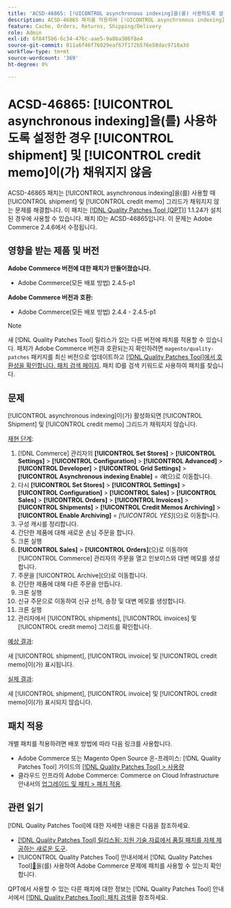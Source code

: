 ```yaml
---
title: 'ACSD-46865: [!UICONTROL asynchronous indexing]을(를) 사용하도록 설정한 경우 [!UICONTROL shipment] 및 [!UICONTROL credit memo]이(가) 채워지지 않음'
description: ACSD-46865 패치를 적용하여 [!UICONTROL asynchronous indexing]이(가) 활성화된 경우 [!UICONTROL shipment] 및 [!UICONTROL credit memo] 그리드가 채워지지 않는 Adobe Commerce 문제를 해결합니다.
feature: Cache, Orders, Returns, Shipping/Delivery
role: Admin
exl-id: 6f84f5b6-6c34-476c-aae5-9a8ba306f8e4
source-git-commit: 011a6f46f76029eaf67f172b576e58dac9710a3d
workflow-type: tm+mt
source-wordcount: '369'
ht-degree: 0%

---
```


# ACSD-46865: [!UICONTROL asynchronous indexing]을(를) 사용하도록 설정한 경우 [!UICONTROL shipment] 및 [!UICONTROL credit memo]이(가) 채워지지 않음

ACSD-46865 패치는 [!UICONTROL asynchronous indexing]을(를) 사용할 때 [!UICONTROL shipment] 및 [!UICONTROL credit memo] 그리드가 채워지지 않는 문제를 해결합니다. 이 패치는 [[!DNL Quality Patches Tool (QPT)]](https://experienceleague.adobe.com/en/docs/commerce-operations/tools/quality-patches-tool/quality-patches-tool-to-self-serve-quality-patches) 1.1.24가 설치된 경우에 사용할 수 있습니다. 패치 ID는 ACSD-46865입니다. 이 문제는 Adobe Commerce 2.4.6에서 수정됩니다.

## 영향을 받는 제품 및 버전

**Adobe Commerce 버전에 대한 패치가 만들어졌습니다.**

* Adobe Commerce(모든 배포 방법) 2.4.5-p1

**Adobe Commerce 버전과 호환:**

* Adobe Commerce(모든 배포 방법) 2.4.4 - 2.4.5-p1

>[!NOTE]
>
>새 [!DNL Quality Patches Tool] 릴리스가 있는 다른 버전에 패치를 적용할 수 있습니다. 패치가 Adobe Commerce 버전과 호환되는지 확인하려면 `magento/quality-patches` 패키지를 최신 버전으로 업데이트하고 [[!DNL Quality Patches Tool]에서 호환성을 확인합니다. 패치 검색 페이지](https://experienceleague.adobe.com/tools/commerce-quality-patches/index.html). 패치 ID를 검색 키워드로 사용하여 패치를 찾습니다.

## 문제

[!UICONTROL asynchronous indexing]이(가) 활성화되면 [!UICONTROL Shipment] 및 [!UICONTROL credit memo] 그리드가 채워지지 않습니다.

<u>재현 단계</u>:

1. [!DNL Commerce] 관리자의 **[!UICONTROL Set Stores]** > **[!UICONTROL Settings]** > **[!UICONTROL Configuration]** > **[!UICONTROL Advanced]** > **[!UICONTROL Developer]** > **[!UICONTROL Grid Settings]** > **[!UICONTROL Asynchronous indexing Enable]** = *예*(으)로 이동합니다.
2. 다시 **[!UICONTROL Set Stores]** > **[!UICONTROL Settings]** > **[!UICONTROL Configuration]** > **[!UICONTROL Sales]** > **[!UICONTROL Sales]** > **[!UICONTROL Orders]** > **[!UICONTROL Invoices]** > **[!UICONTROL Shipments]** > **[!UICONTROL Credit Memos Archiving]** > **[!UICONTROL Enable Archiving]** = *[!UICONTROL YES]*(으)로 이동합니다.
3. 구성 캐시를 정리합니다.
4. 간단한 제품에 대해 새로운 손님 주문을 합니다.
5. 크론 실행
6. **[!UICONTROL Sales]** > **[!UICONTROL Orders]**(으)로 이동하여 [!UICONTROL Commerce] 관리자의 주문을 열고 인보이스와 대변 메모를 생성합니다.
7. 주문을 [!UICONTROL Archive]&#x200B;(으)로 이동합니다.
8. 간단한 제품에 대해 다른 주문을 만듭니다.
9. 크론 실행
10. 신규 주문으로 이동하여 신규 선적, 송장 및 대변 메모를 생성합니다.
11. 크론 실행
12. 관리자에서 [!UICONTROL shipments], [!UICONTROL invoices] 및 [!UICONTROL credit memo] 그리드를 확인합니다.

<u>예상 결과</u>:

새 [!UICONTROL shipment], [!UICONTROL invoice] 및 [!UICONTROL credit memo]이(가) 표시됩니다.

<u>실제 결과</u>:

새 [!UICONTROL shipment], [!UICONTROL invoice] 및 [!UICONTROL credit memo]이(가) 표시되지 않습니다.

## 패치 적용

개별 패치를 적용하려면 배포 방법에 따라 다음 링크를 사용합니다.

* Adobe Commerce 또는 Magento Open Source 온-프레미스: [!DNL Quality Patches Tool] 가이드의 [[!DNL Quality Patches Tool] > 사용량](/help/tools/quality-patches-tool/usage.md)
* 클라우드 인프라의 Adobe Commerce: Commerce on Cloud Infrastructure 안내서의 [업그레이드 및 패치 > 패치 적용](https://experienceleague.adobe.com/docs/commerce-cloud-service/user-guide/develop/upgrade/apply-patches.html).

## 관련 읽기

[!DNL Quality Patches Tool]에 대한 자세한 내용은 다음을 참조하세요.

* [[!DNL Quality Patches Tool] 릴리스됨: 지원 기술 자료에서 품질 패치를 자체 제공하는 새로운 도구](https://experienceleague.adobe.com/en/docs/commerce-operations/tools/quality-patches-tool/quality-patches-tool-to-self-serve-quality-patches).
* [!UICONTROL Quality Patches Tool] 안내서에서  [!DNL Quality Patches Tool][&#128279;](/help/tools/quality-patches-tool/patches-available-in-qpt/check-patch-for-magento-issue-with-magento-quality-patches.md)을(를) 사용하여 Adobe Commerce 문제에 패치를 사용할 수 있는지 확인합니다.


QPT에서 사용할 수 있는 다른 패치에 대한 정보는 [!DNL Quality Patches Tool] 안내서에서 [[!DNL Quality Patches Tool]: 패치 검색](https://experienceleague.adobe.com/tools/commerce-quality-patches/index.html)을 참조하세요.
